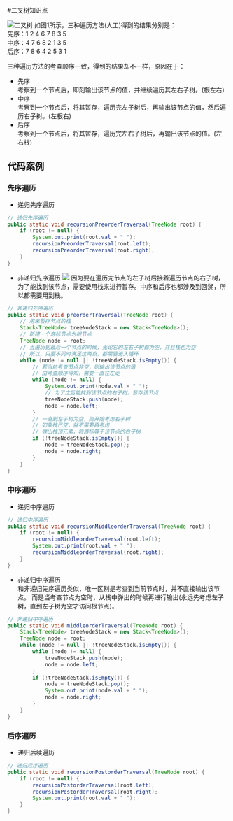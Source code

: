 #二叉树知识点

![二叉树](https://upload-images.jianshu.io/upload_images/2405011-5f5b0b136713f744.jpg?imageMogr2/auto-orient/strip|imageView2/2/w/1200/format/webp)
如图1所示，三种遍历方法(人工)得到的结果分别是：<br>
先序：1 2 4 6 7 8 3 5<br>
中序：4 7 6 8 2 1 3 5<br>
后序：7 8 6 4 2 5 3 1<br>

三种遍历方法的考查顺序一致，得到的结果却不一样，原因在于：<br>
+ 先序<br>
考察到一个节点后，即刻输出该节点的值，并继续遍历其左右子树。(根左右)<br>
+ 中序<br>
考察到一个节点后，将其暂存，遍历完左子树后，再输出该节点的值，然后遍历右子树。(左根右)<br>
+ 后序<br>
考察到一个节点后，将其暂存，遍历完左右子树后，再输出该节点的值。(左右根)<br>

## 代码案例
### 先序遍历
+ 递归先序遍历
``` java
// 递归先序遍历
public static void recursionPreorderTraversal(TreeNode root) {
    if (root != null) {
        System.out.print(root.val + " ");
        recursionPreorderTraversal(root.left);
        recursionPreorderTraversal(root.right);
    }
}
```
+ 非递归先序遍历
![](https://upload-images.jianshu.io/upload_images/2405011-c0aa74a23a4d357d.jpg?imageMogr2/auto-orient/strip|imageView2/2/w/1200/format/webp)
因为要在遍历完节点的左子树后接着遍历节点的右子树，为了能找到该节点，需要使用栈来进行暂存。中序和后序也都涉及到回溯，所以都需要用到栈。
``` java
// 非递归先序遍历
public static void preorderTraversal(TreeNode root) {
    // 用来暂存节点的栈
    Stack<TreeNode> treeNodeStack = new Stack<TreeNode>();
    // 新建一个游标节点为根节点
    TreeNode node = root;
    // 当遍历到最后一个节点的时候，无论它的左右子树都为空，并且栈也为空
    // 所以，只要不同时满足这两点，都需要进入循环
    while (node != null || !treeNodeStack.isEmpty()) {
        // 若当前考查节点非空，则输出该节点的值
        // 由考查顺序得知，需要一直往左走
        while (node != null) {
            System.out.print(node.val + " ");
            // 为了之后能找到该节点的右子树，暂存该节点
            treeNodeStack.push(node);
            node = node.left;
        }
        // 一直到左子树为空，则开始考虑右子树
        // 如果栈已空，就不需要再考虑
        // 弹出栈顶元素，将游标等于该节点的右子树
        if (!treeNodeStack.isEmpty()) {
            node = treeNodeStack.pop();
            node = node.right;
        }
    }
}
```
### 中序遍历
+  递归中序遍历
``` java
// 递归中序遍历
public static void recursionMiddleorderTraversal(TreeNode root) {
    if (root != null) {
        recursionMiddleorderTraversal(root.left);
        System.out.print(root.val + " ");
        recursionMiddleorderTraversal(root.right);
    }
}
```

+ 非递归中序遍历<br>
和非递归先序遍历类似，唯一区别是考查到当前节点时，并不直接输出该节点。
而是当考查节点为空时，从栈中弹出的时候再进行输出(永远先考虑左子树，直到左子树为空才访问根节点)。

``` java
// 非递归中序遍历
public static void middleorderTraversal(TreeNode root) {
    Stack<TreeNode> treeNodeStack = new Stack<TreeNode>();
    TreeNode node = root;
    while (node != null || !treeNodeStack.isEmpty()) {
        while (node != null) {
            treeNodeStack.push(node);
            node = node.left;
        }
        if (!treeNodeStack.isEmpty()) {
            node = treeNodeStack.pop();
            System.out.print(node.val + " ");
            node = node.right;
        }
    }
}
``` 
### 后序遍历
+ 递归后续遍历
``` java
// 递归后序遍历
public static void recursionPostorderTraversal(TreeNode root) {
    if (root != null) {
        recursionPostorderTraversal(root.left);
        recursionPostorderTraversal(root.right);
        System.out.print(root.val + " ");
    }
}
``` 

